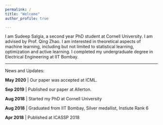 ```yaml
---
permalink: /
title: "Welcome"
author_profile: true

---
```


I am Sudeep Salgia, a second year PhD student at Cornell University. I am advised by Prof. Qing Zhao. I am interested in theoretical aspects of machine learning, including but not limited to statistical learning, optimization and active learning. I completed my undergraduate degree in Electrical Engineering at IIT Bombay.

---

News and Updates:

**May 2020** | Our paper was accepted at ICML.

**Sep 2019** |  Published our paper at Allerton.

**Aug 2018** | Started my PhD at Cornell University

**Aug 2018** | Graduated from IIT Bombay, Silver medallist, Instiute Rank 6

**Apr 2018** | Published at ICASSP 2018





